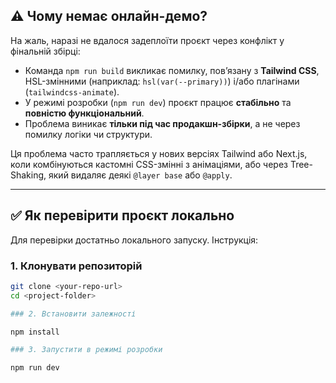 ## ⚠️ Чому немає онлайн-демо?

На жаль, наразі не вдалося задеплоїти проєкт через конфлікт у фінальній збірці:

- Команда `npm run build` викликає помилку, пов’язану з **Tailwind CSS**, HSL-змінними (наприклад: `hsl(var(--primary))`) і/або плагінами (`tailwindcss-animate`).
- У режимі розробки (`npm run dev`) проєкт працює **стабільно** та **повністю функціональний**.
- Проблема виникає **тільки під час продакшн-збірки**, а не через помилку логіки чи структури.

Ця проблема часто трапляється у нових версіях Tailwind або Next.js, коли комбінуються кастомні CSS-змінні з анімаціями, або через Tree-Shaking, який видаляє деякі `@layer base` або `@apply`.

---

## ✅ Як перевірити проєкт локально

Для перевірки достатньо локального запуску. Інструкція:

### 1. Клонувати репозиторій

```bash
git clone <your-repo-url>
cd <project-folder>

### 2. Встановити залежності

npm install

### 3. Запустити в режимі розробки

npm run dev
